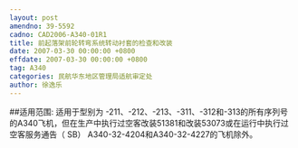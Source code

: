 ```yaml
---
layout: post
amendno: 39-5592
cadno: CAD2006-A340-01R1
title: 前起落架前轮转弯系统转动衬套的检查和改装
date: 2007-03-30 00:00:00 +0800
effdate: 2007-03-30 00:00:00 +0800
tag: A340
categories: 民航华东地区管理局适航审定处
author: 徐逸乐
---
```


##适用范围:
适用于型别为 -211、-212、-213、-311、-312和-313的所有序列号的A340飞机，但在生产中执行过空客改装51381和改装53073或在运行中执行过空客服务通告（ SB） A340-32-4204和A340-32-4227的飞机除外。

